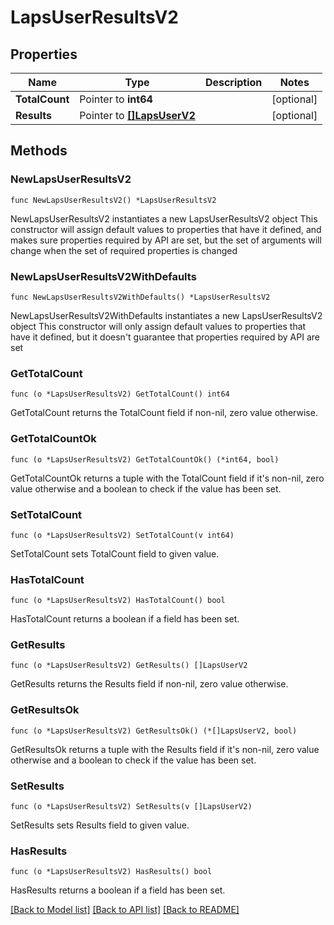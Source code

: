 # LapsUserResultsV2

## Properties

Name | Type | Description | Notes
------------ | ------------- | ------------- | -------------
**TotalCount** | Pointer to **int64** |  | [optional] 
**Results** | Pointer to [**[]LapsUserV2**](LapsUserV2.md) |  | [optional] 

## Methods

### NewLapsUserResultsV2

`func NewLapsUserResultsV2() *LapsUserResultsV2`

NewLapsUserResultsV2 instantiates a new LapsUserResultsV2 object
This constructor will assign default values to properties that have it defined,
and makes sure properties required by API are set, but the set of arguments
will change when the set of required properties is changed

### NewLapsUserResultsV2WithDefaults

`func NewLapsUserResultsV2WithDefaults() *LapsUserResultsV2`

NewLapsUserResultsV2WithDefaults instantiates a new LapsUserResultsV2 object
This constructor will only assign default values to properties that have it defined,
but it doesn't guarantee that properties required by API are set

### GetTotalCount

`func (o *LapsUserResultsV2) GetTotalCount() int64`

GetTotalCount returns the TotalCount field if non-nil, zero value otherwise.

### GetTotalCountOk

`func (o *LapsUserResultsV2) GetTotalCountOk() (*int64, bool)`

GetTotalCountOk returns a tuple with the TotalCount field if it's non-nil, zero value otherwise
and a boolean to check if the value has been set.

### SetTotalCount

`func (o *LapsUserResultsV2) SetTotalCount(v int64)`

SetTotalCount sets TotalCount field to given value.

### HasTotalCount

`func (o *LapsUserResultsV2) HasTotalCount() bool`

HasTotalCount returns a boolean if a field has been set.

### GetResults

`func (o *LapsUserResultsV2) GetResults() []LapsUserV2`

GetResults returns the Results field if non-nil, zero value otherwise.

### GetResultsOk

`func (o *LapsUserResultsV2) GetResultsOk() (*[]LapsUserV2, bool)`

GetResultsOk returns a tuple with the Results field if it's non-nil, zero value otherwise
and a boolean to check if the value has been set.

### SetResults

`func (o *LapsUserResultsV2) SetResults(v []LapsUserV2)`

SetResults sets Results field to given value.

### HasResults

`func (o *LapsUserResultsV2) HasResults() bool`

HasResults returns a boolean if a field has been set.


[[Back to Model list]](../README.md#documentation-for-models) [[Back to API list]](../README.md#documentation-for-api-endpoints) [[Back to README]](../README.md)



